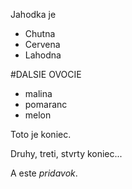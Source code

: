Jahodka je


* Chutna
* Cervena
* Lahodna

#DALSIE OVOCIE
* malina
* pomaranc
* melon


Toto je koniec.

Druhy, treti, stvrty koniec...


A este *pridavok*.
